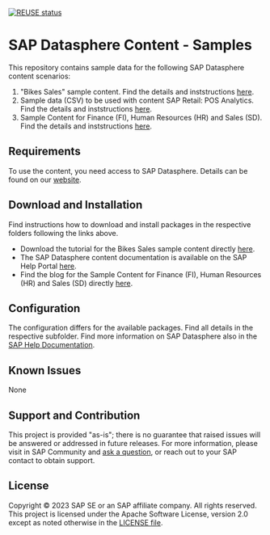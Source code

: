 [![REUSE status](https://api.reuse.software/badge/github.com/SAP-samples/datasphere-content)](https://api.reuse.software/info/github.com/SAP-samples/datasphere-content)

# SAP Datasphere Content - Samples
This repository contains sample data for the following SAP Datasphere content scenarios:
1. "Bikes Sales" sample content. Find the details and inststructions [here](Sample_Bikes_Sales_content/README.md).
2. Sample data (CSV) to be used with content SAP Retail: POS Analytics. Find the details and inststructions [here](SAP_Retail_POS_Analytics/README.md).
3. Sample Content for Finance (FI), Human Resources (HR) and Sales (SD). Find the details and inststructions [here](SAP_Sample_Content/README.md).

## Requirements
To use the content, you need access to SAP Datasphere. Details can be found on our [website](https://www.sap.com/products/technology-platform/datasphere.html).

## Download and Installation
Find instructions how to download and install packages in the respective folders following the links above.

* Download the tutorial for the Bikes Sales sample content directly [here](https://github.com/SAP-samples/datasphere-content/blob/master/SAP%20Datasphere%20%20Content%20-%20Tutorial.pdf).  
* The SAP Datasphere content documentation is available on the SAP Help Portal [here](https://help.sap.com/doc/4b618244ad5f4fbb8423d08996f8b891/cloud/en-US/SAP_Data_Warehouse_Cloud_Content.pdf).
* Find the blog for the Sample Content for Finance (FI), Human Resources (HR) and Sales (SD) directly [here](https://blogs.sap.com/2023/03/09/sap-datasphere-sample-content/).

## Configuration
The configuration differs for the available packages. Find all details in the respective subfolder. Find more information on SAP Datasphere also in the [SAP Help Documentation](https://help.sap.com/docs/SAP_DATASPHERE/).

## Known Issues
None

## Support and Contribution
This project is provided "as-is"; there is no guarantee that raised issues will be answered or addressed in future releases.
For more information, please visit in SAP Community and [ask a question](https://answers.sap.com/questions/ask.html), or reach out to your SAP contact to obtain support.

## License
Copyright © 2023 SAP SE or an SAP affiliate company. All rights reserved. This project is licensed under the Apache Software License, version 2.0 except as noted otherwise in the [LICENSE file](/LICENSES/Apache-2.0.txt).

